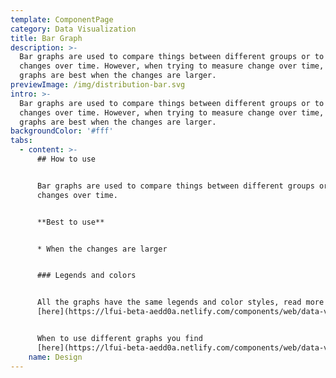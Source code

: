 ```yaml
---
template: ComponentPage
category: Data Visualization
title: Bar Graph
description: >-
  Bar graphs are used to compare things between different groups or to track
  changes over time. However, when trying to measure change over time, bar
  graphs are best when the changes are larger.
previewImage: /img/distribution-bar.svg
intro: >-
  Bar graphs are used to compare things between different groups or to track
  changes over time. However, when trying to measure change over time, bar
  graphs are best when the changes are larger.
backgroundColor: '#fff'
tabs:
  - content: >-
      ## How to use


      Bar graphs are used to compare things between different groups or to track
      changes over time. 


      **Best to use**


      * When the changes are larger


      ### Legends and colors


      All the graphs have the same legends and color styles, read more
      [here](https://lfui-beta-aedd0a.netlify.com/components/web/data-visualization/graphsand-charts#the-different-parts).


      When to use different graphs you find
      [here](https://lfui-beta-aedd0a.netlify.com/components/web/data-visualization/graphsand-charts#type-of-graph).
    name: Design
---
```


